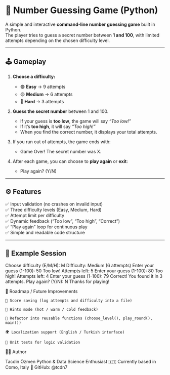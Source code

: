 # 🎯 Number Guessing Game (Python)

A simple and interactive **command-line number guessing game** built in Python.  
The player tries to guess a secret number between **1 and 100**, with limited attempts depending on the chosen difficulty level.

---

## 🕹️ Gameplay

1. **Choose a difficulty:**
   - 🟢 **Easy** → 9 attempts  
   - 🟡 **Medium** → 6 attempts  
   - 🔴 **Hard** → 3 attempts

2. **Guess the secret number** between 1 and 100.  
   - If your guess is **too low**, the game will say _“Too low!”_  
   - If it’s **too high**, it will say _“Too high!”_  
   - When you find the correct number, it displays your total attempts.

3. If you run out of attempts, the game ends with:
   - Game Over! The secret number was X.

4. After each game, you can choose to **play again** or **exit**:
   - Play again? (Y/N)


---

## ⚙️ Features

✅ Input validation (no crashes on invalid input)  
✅ Three difficulty levels (Easy, Medium, Hard)  
✅ Attempt limit per difficulty  
✅ Dynamic feedback (“Too low”, “Too high”, “Correct”)  
✅ “Play again” loop for continuous play  
✅ Simple and readable code structure  

---

## 🧠 Example Session
Choose difficulty (E/M/H): M
Difficulty: Medium (6 attempts)
Enter your guess (1-100): 50
Too low!
Attempts left: 5
Enter your guess (1-100): 80
Too high!
Attempts left: 4
Enter your guess (1-100): 79
Correct!
You found it in 3 attempts.
Play again? (Y/N): N
Thanks for playing!


🚀 Roadmap / Future Improvements

    📝 Score saving (log attempts and difficulty into a file)

    💬 Hints mode (hot / warm / cold feedback)

    🧱 Refactor into reusable functions (choose_level(), play_round(), main())

    🌍 Localization support (English / Turkish interface)

    🧪 Unit tests for logic validation


🧑‍💻 Author

Tacdin Özmen
Python & Data Science Enthusiast
🇮🇹 Currently based in Como, Italy
📍 GitHub: @tcdn7